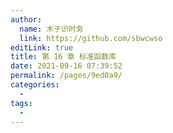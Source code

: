 ```yaml
---
author: 
  name: 木子识时务
  link: https://github.com/sbwcwso
editLink: true
title: 第 16 章 标准函数库
date: 2021-09-16 07:39:52
permalink: /pages/9ed0a9/
categories: 
  - 
tags: 
  - 
---
```

